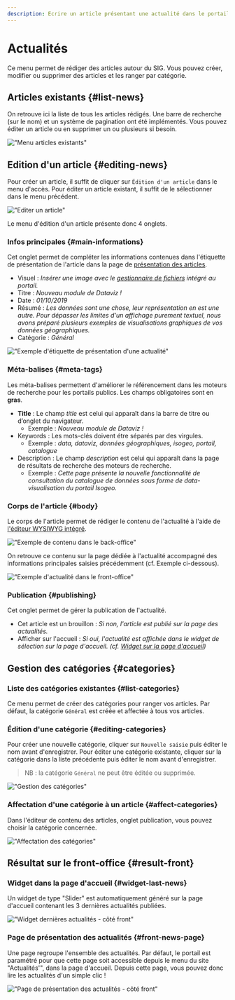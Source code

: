 ```yaml
---
description: Ecrire un article présentant une actualité dans le portail Isogeo
---
```

# Actualités

Ce menu permet de rédiger des articles autour du SIG. Vous pouvez créer, modifier ou supprimer des articles et les ranger par catégorie.

## Articles existants {#list-news}

On retrouve ici la liste de tous les articles rédigés. Une barre de recherche (sur le nom) et un système de pagination ont été implémentés. Vous pouvez éditer un article ou en supprimer un ou plusieurs si besoin.

!["Menu articles existants"](/assets/back_list_article.png)

## Edition d'un article {#editing-news}

Pour créer un article, il suffit de cliquer sur `Édition d'un article` dans le menu d'accès. Pour éditer un article existant, il suffit de le sélectionner dans le menu précédent.

!["Editer un article"](/assets/back_edit_article.png)

Le menu d'édition d'un article présente donc 4 onglets.

### Infos principales {#main-informations}

Cet onglet permet de compléter les informations contenues dans l'étiquette de présentation de l'article dans la page de [présentation des articles](#front-news-page).

* Visuel : *Insérer une image avec le [gestionnaire de fichiers](/medias/filesmanager.md) intégré au portail.*
* Titre : *Nouveau module de Dataviz !*
* Date : *01/10/2019*
* Résumé : *Les données sont une chose, leur représentation en est une autre. Pour dépasser les limites d'un affichage purement textuel, nous avons préparé plusieurs exemples de visualisations graphiques de vos données géographiques.*
* Catégorie : *Général*

!["Exemple d'étiquette de présentation d'une actualité"](/assets/front_news_tag.png)

### Méta-balises {#meta-tags}

Les méta-balises permettent d'améliorer le référencement dans les moteurs de recherche pour les portails publics. Les champs obligatoires sont en **gras**.

* **Title** : Le champ *title* est celui qui apparaît dans la barre de titre ou d’onglet du navigateur.
  * Exemple : *Nouveau module de Dataviz !*
* Keywords : Les mots-clés doivent étre séparés par des virgules.
  * Exemple : *data, dataviz, données géographiques, isogeo, portail, catalogue*
* Description : Le champ *description* est celui qui apparaît dans la page de résultats de recherche des moteurs de recherche.
  * Exemple : *Cette page présente la nouvelle fonctionnalité de consultation du catalogue de données sous forme de data-visualisation du portail Isogeo.*

### Corps de l'article {#body}

Le corps de l'article permet de rédiger le contenu de l'actualité à l'aide de [l'éditeur WYSIWYG intégré](/appendices/editorwysiwyg.md).

!["Exemple de contenu dans le back-office"](/assets/back_news_dataviz.png)

On retrouve ce contenu sur la page dédiée à l'actualité accompagné des informations principales saisies précédemment (cf. Exemple ci-dessous).

!["Exemple d'actualité dans le front-office"](/assets/front_news_dataviz.png)

### Publication {#publishing}

Cet onglet permet de gérer la publication de l'actualité.

* Cet article est un brouillon : *Si non, l'article est publié sur la page des actualités.*
* Afficher sur l'accueil : *Si oui, l'actualité est affichée dans le widget de sélection sur la page d'accueil. (cf. [Widget sur la page d'accueil](#widget-last-news))*

## Gestion des catégories {#categories}

### Liste des catégories existantes {#list-categories}

Ce menu permet de créer des catégories pour ranger vos articles. Par défaut, la catégorie `Général` est créée et affectée à tous vos articles.

### Édition d'une catégorie {#editing-categories}

Pour créer une nouvelle catégorie, cliquer sur `Nouvelle saisie` puis éditer le nom avant d'enregistrer.
Pour éditer une catégorie existante, cliquer sur la catégorie dans la liste précédente puis éditer le nom avant d'enregistrer.

> NB : la catégorie `Général` ne peut être éditée ou supprimée.

!["Gestion des catégories"](/assets/back_edit_category.png)

### Affectation d'une catégorie à un article {#affect-categories}

Dans l'éditeur de contenu des articles, onglet publication, vous pouvez choisir la catégorie concernée.

!["Affectation des catégories"](/assets/back_article_affect_category.png)

## Résultat sur le front-office {#result-front}

### Widget dans la page d'accueil {#widget-last-news}

Un widget de type "Slider" est automatiquement généré sur la page d'accueil contenant les 3 dernières actualités publiées. 

!["Widget dernières actualités - côté front"](/assets/front_widget_article.png)

### Page de présentation des actualités {#front-news-page}

Une page regroupe l'ensemble des actualités. Par défaut, le portail est paramétré pour que cette page soit accessible depuis le menu du site "Actualités'", dans la page d'accueil. Depuis cette page, vous pouvez donc lire les actualités d'un simple clic !

!["Page de présentation des actualités - côté front"](/assets/front_article.png)
